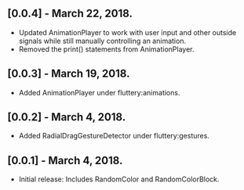 ## [0.0.4] - March 22, 2018.

* Updated AnimationPlayer to work with user input and other outside signals while still manually controlling an animation.
* Removed the print() statements from AnimationPlayer.

## [0.0.3] - March 19, 2018.

* Added AnimationPlayer under fluttery:animations.

## [0.0.2] - March 4, 2018.

* Added RadialDragGestureDetector under fluttery:gestures.

## [0.0.1] - March 4, 2018.

* Initial release: Includes RandomColor and RandomColorBlock.
